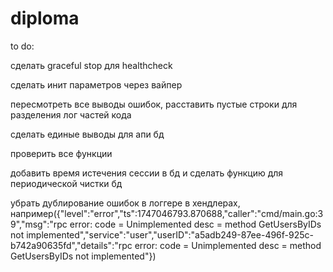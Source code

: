 # diploma

to do:

сделать graceful stop для healthcheck

сделать инит параметров через вайпер

пересмотреть все выводы ошибок, расставить пустые строки для разделения лог частей кода

сделать единые выводы для апи бд

проверить все функции

добавить время истечения сессии в бд и сделать функцию для периодической чистки бд

убрать дублирование ошибок в логгере в хендлерах, например({"level":"error","ts":1747046793.870688,"caller":"cmd/main.go:39","msg":"rpc error: code = Unimplemented desc = method GetUsersByIDs not implemented","service":"user","userID":"a5adb249-87ee-496f-925c-b742a90635fd","details":"rpc error: code = Unimplemented desc = method GetUsersByIDs not implemented"})